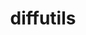 ---
title: "diffutils"
layout: cache
categories: [package, v0.19]
meta: {"versions": ["3.8"], "compilers": ["gcc@=11.1.0", "gcc@=7.3.1", "gcc@=7.5.0", "gcc@=8.4.0", "oneapi@=2022.1.0"], "oss": ["amzn2", "ubuntu18.04", "ubuntu20.04"], "platforms": ["linux"], "targets": ["aarch64", "neoverse_n1", "x86_64", "x86_64_v3"], "stacks": ["aws-ahug", "aws-ahug-aarch64", "aws-isc", "aws-isc-aarch64", "build_systems", "data-vis-sdk", "e4s", "e4s-oneapi", "ml-cpu", "ml-cuda", "ml-rocm", "radiuss", "radiuss-aws", "radiuss-aws-aarch64", "tutorial"], "num_specs": 7, "num_specs_by_stack": {"radiuss-aws-aarch64": 2, "aws-isc-aarch64": 2, "aws-ahug-aarch64": 2, "ml-cpu": 1, "radiuss-aws": 1, "aws-ahug": 1, "aws-isc": 1, "ml-cuda": 1, "ml-rocm": 1, "data-vis-sdk": 1, "build_systems": 1, "tutorial": 2, "radiuss": 1, "e4s": 1, "e4s-oneapi": 1}}
spec_details: [{"hash": "7q6675kaaswklgy2ri4uwil62vgits5m", "compiler": "gcc@=7.3.1", "versions": ["3.8"], "os": "amzn2", "platform": "linux", "target": "aarch64", "variants": ["build_system=autotools"], "stacks": ["radiuss-aws-aarch64", "aws-isc-aarch64", "aws-ahug-aarch64"], "size": "-", "tarball": "https://binaries.spack.io/releases/v0.19/build_cache/linux-amzn2-aarch64/gcc-7.3.1/diffutils-3.8/linux-amzn2-aarch64-gcc-7.3.1-diffutils-3.8-7q6675kaaswklgy2ri4uwil62vgits5m.spack"}, {"hash": "qdqo4i243rmmoa6vn4c5fdnlryvmuysg", "compiler": "gcc@=7.3.1", "versions": ["3.8"], "os": "amzn2", "platform": "linux", "target": "neoverse_n1", "variants": ["build_system=autotools"], "stacks": ["radiuss-aws-aarch64", "aws-isc-aarch64", "aws-ahug-aarch64"], "size": "-", "tarball": "https://binaries.spack.io/releases/v0.19/build_cache/linux-amzn2-neoverse_n1/gcc-7.3.1/diffutils-3.8/linux-amzn2-neoverse_n1-gcc-7.3.1-diffutils-3.8-qdqo4i243rmmoa6vn4c5fdnlryvmuysg.spack"}, {"hash": "v23n3srptqs6t3xq47cyp3q6dytu6j63", "compiler": "gcc@=7.3.1", "versions": ["3.8"], "os": "amzn2", "platform": "linux", "target": "x86_64_v3", "variants": ["build_system=autotools"], "stacks": ["ml-cpu", "radiuss-aws", "aws-ahug", "aws-isc", "ml-cuda", "ml-rocm"], "size": "-", "tarball": "https://binaries.spack.io/releases/v0.19/build_cache/linux-amzn2-x86_64_v3/gcc-7.3.1/diffutils-3.8/linux-amzn2-x86_64_v3-gcc-7.3.1-diffutils-3.8-v23n3srptqs6t3xq47cyp3q6dytu6j63.spack"}, {"hash": "c3uhkcjt7tagz2djrd6r2b6b3c2tia3s", "compiler": "gcc@=7.5.0", "versions": ["3.8"], "os": "ubuntu18.04", "platform": "linux", "target": "x86_64", "variants": ["build_system=autotools"], "stacks": ["data-vis-sdk", "build_systems", "tutorial", "radiuss"], "size": "-", "tarball": "https://binaries.spack.io/releases/v0.19/build_cache/linux-ubuntu18.04-x86_64/gcc-7.5.0/diffutils-3.8/linux-ubuntu18.04-x86_64-gcc-7.5.0-diffutils-3.8-c3uhkcjt7tagz2djrd6r2b6b3c2tia3s.spack"}, {"hash": "zxww5n4s5qlaxxp6d4564yfyire5pjya", "compiler": "gcc@=11.1.0", "versions": ["3.8"], "os": "ubuntu20.04", "platform": "linux", "target": "x86_64", "variants": ["build_system=autotools"], "stacks": ["e4s"], "size": "-", "tarball": "https://binaries.spack.io/releases/v0.19/build_cache/linux-ubuntu20.04-x86_64/gcc-11.1.0/diffutils-3.8/linux-ubuntu20.04-x86_64-gcc-11.1.0-diffutils-3.8-zxww5n4s5qlaxxp6d4564yfyire5pjya.spack"}, {"hash": "42nykx7z5xb3ixivz5slj7zvrjjzlx5q", "compiler": "gcc@=8.4.0", "versions": ["3.8"], "os": "ubuntu18.04", "platform": "linux", "target": "x86_64", "variants": ["build_system=autotools"], "stacks": ["tutorial"], "size": "-", "tarball": "https://binaries.spack.io/releases/v0.19/build_cache/linux-ubuntu18.04-x86_64/gcc-8.4.0/diffutils-3.8/linux-ubuntu18.04-x86_64-gcc-8.4.0-diffutils-3.8-42nykx7z5xb3ixivz5slj7zvrjjzlx5q.spack"}, {"hash": "bqdcp2bfwmpbg4ppeaxneufzhbw3yfti", "compiler": "oneapi@=2022.1.0", "versions": ["3.8"], "os": "ubuntu20.04", "platform": "linux", "target": "x86_64", "variants": ["build_system=autotools"], "stacks": ["e4s-oneapi"], "size": "-", "tarball": "https://binaries.spack.io/releases/v0.19/build_cache/linux-ubuntu20.04-x86_64/oneapi-2022.1.0/diffutils-3.8/linux-ubuntu20.04-x86_64-oneapi-2022.1.0-diffutils-3.8-bqdcp2bfwmpbg4ppeaxneufzhbw3yfti.spack"}]
---